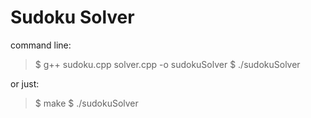 # Sudoku Solver

command line:
> $ g++ sudoku.cpp solver.cpp -o sudokuSolver
> $ ./sudokuSolver <file containing sudoku>

or just:
> $ make
> $ ./sudokuSolver <file containing sudoku>